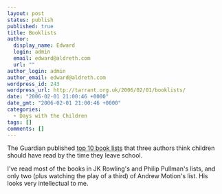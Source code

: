 ```yaml
---
layout: post
status: publish
published: true
title: Booklists
author:
  display_name: Edward
  login: admin
  email: edward@aldreth.com
  url: ""
author_login: admin
author_email: edward@aldreth.com
wordpress_id: 243
wordpress_url: http://tarrant.org.uk/2006/02/01/booklists/
date: "2006-02-01 21:00:46 +0000"
date_gmt: "2006-02-01 21:00:46 +0000"
categories:
  - Days with the Children
tags: []
comments: []
---
```


The Guardian published [top 10 book lists][1] that three authors think
children should have read by the time they leave school.

I\'ve read most of the books in JK Rowling\'s and Philip Pullman\'s
lists, and only two (plus watching the play of a third) of Andrew
Motion\'s list. His looks very intellectual to me.



[1]: https://books.guardian.co.uk/childrensfictionprize2005/story/0,,1698740,00.html
